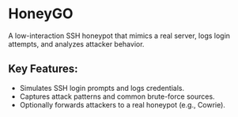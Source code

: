 # HoneyGO
A low-interaction SSH honeypot that mimics a real server, logs login attempts, and analyzes attacker behavior.

## Key Features:
* Simulates SSH login prompts and logs credentials.
* Captures attack patterns and common brute-force sources.
* Optionally forwards attackers to a real honeypot (e.g., Cowrie).

